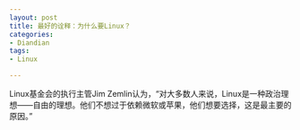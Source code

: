 ```yaml
---
layout: post
title: 最好的诠释：为什么要Linux？
categories:
- Diandian
tags:
- Linux

---
```

Linux基金会的执行主管Jim Zemlin认为，“对大多数人来说，Linux是一种政治理想——自由的理想。他们不想过于依赖微软或苹果，他们想要选择，这是最主要的原因。”